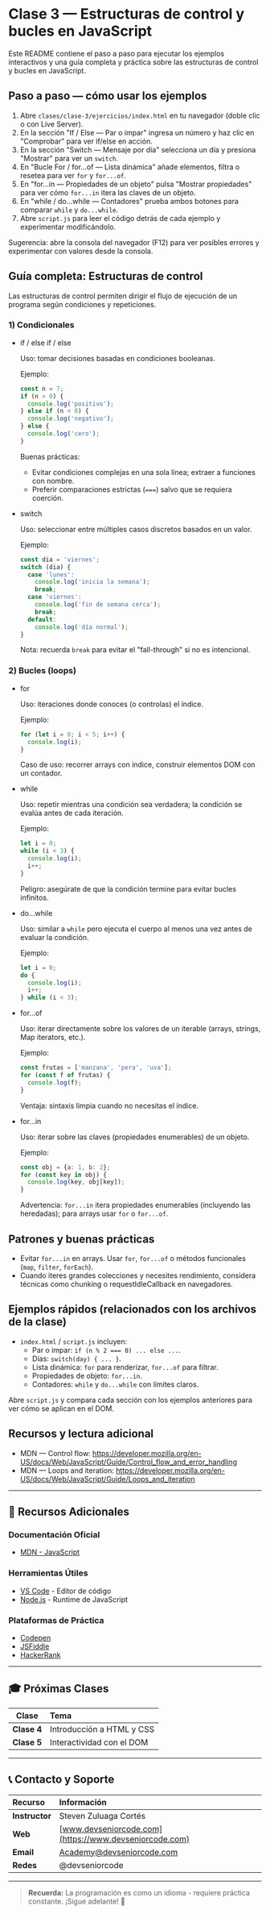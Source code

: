 # Clase 3 — Estructuras de control y bucles en JavaScript

Este README contiene el paso a paso para ejecutar los ejemplos interactivos y una guía completa y práctica sobre las estructuras de control y bucles en JavaScript.

## Paso a paso — cómo usar los ejemplos

1. Abre `clases/clase-3/ejercicios/index.html` en tu navegador (doble clic o con Live Server).
2. En la sección "If / Else — Par o impar" ingresa un número y haz clic en "Comprobar" para ver if/else en acción.
3. En la sección "Switch — Mensaje por día" selecciona un día y presiona "Mostrar" para ver un `switch`.
4. En "Bucle For / for...of — Lista dinámica" añade elementos, filtra o resetea para ver `for` y `for...of`.
5. En "for...in — Propiedades de un objeto" pulsa "Mostrar propiedades" para ver cómo `for...in` itera las claves de un objeto.
6. En "while / do...while — Contadores" prueba ambos botones para comparar `while` y `do...while`.
7. Abre `script.js` para leer el código detrás de cada ejemplo y experimentar modificándolo.

Sugerencia: abre la consola del navegador (F12) para ver posibles errores y experimentar con valores desde la consola.

## Guía completa: Estructuras de control

Las estructuras de control permiten dirigir el flujo de ejecución de un programa según condiciones y repeticiones.

### 1) Condicionales

- if / else if / else

  Uso: tomar decisiones basadas en condiciones booleanas.

  Ejemplo:

  ```javascript
  const n = 7;
  if (n > 0) {
    console.log('positivo');
  } else if (n < 0) {
    console.log('negativo');
  } else {
    console.log('cero');
  }
  ```

  Buenas prácticas:
  - Evitar condiciones complejas en una sola línea; extraer a funciones con nombre.
  - Preferir comparaciones estrictas (`===`) salvo que se requiera coerción.

- switch

  Uso: seleccionar entre múltiples casos discretos basados en un valor.

  Ejemplo:

  ```javascript
  const dia = 'viernes';
  switch (dia) {
    case 'lunes':
      console.log('inicia la semana');
      break;
    case 'viernes':
      console.log('fin de semana cerca');
      break;
    default:
      console.log('día normal');
  }
  ```

  Nota: recuerda `break` para evitar el "fall-through" si no es intencional.

### 2) Bucles (loops)

- for

  Uso: iteraciones donde conoces (o controlas) el índice.

  Ejemplo:

  ```javascript
  for (let i = 0; i < 5; i++) {
    console.log(i);
  }
  ```

  Caso de uso: recorrer arrays con índice, construir elementos DOM con un contador.

- while

  Uso: repetir mientras una condición sea verdadera; la condición se evalúa antes de cada iteración.

  Ejemplo:

  ```javascript
  let i = 0;
  while (i < 3) {
    console.log(i);
    i++;
  }
  ```

  Peligro: asegúrate de que la condición termine para evitar bucles infinitos.

- do...while

  Uso: similar a `while` pero ejecuta el cuerpo al menos una vez antes de evaluar la condición.

  Ejemplo:

  ```javascript
  let i = 0;
  do {
    console.log(i);
    i++;
  } while (i < 3);
  ```

- for...of

  Uso: iterar directamente sobre los valores de un iterable (arrays, strings, Map iterators, etc.).

  Ejemplo:

  ```javascript
  const frutas = ['manzana', 'pera', 'uva'];
  for (const f of frutas) {
    console.log(f);
  }
  ```

  Ventaja: sintaxis limpia cuando no necesitas el índice.

- for...in

  Uso: iterar sobre las claves (propiedades enumerables) de un objeto.

  Ejemplo:

  ```javascript
  const obj = {a: 1, b: 2};
  for (const key in obj) {
    console.log(key, obj[key]);
  }
  ```

  Advertencia: `for...in` itera propiedades enumerables (incluyendo las heredadas); para arrays usar `for` o `for...of`.

## Patrones y buenas prácticas

- Evitar `for...in` en arrays. Usar `for`, `for...of` o métodos funcionales (`map`, `filter`, `forEach`).
- Cuando iteres grandes colecciones y necesites rendimiento, considera técnicas como chunking o requestIdleCallback en navegadores.

## Ejemplos rápidos (relacionados con los archivos de la clase)

- `index.html` / `script.js` incluyen:
  - Par o impar: `if (n % 2 === 0) ... else ...`.
  - Días: `switch(day) { ... }`.
  - Lista dinámica: `for` para renderizar, `for...of` para filtrar.
  - Propiedades de objeto: `for...in`.
  - Contadores: `while` y `do...while` con límites claros.

Abre `script.js` y compara cada sección con los ejemplos anteriores para ver cómo se aplican en el DOM.


## Recursos y lectura adicional

- MDN — Control flow: https://developer.mozilla.org/en-US/docs/Web/JavaScript/Guide/Control_flow_and_error_handling
- MDN — Loops and iteration: https://developer.mozilla.org/en-US/docs/Web/JavaScript/Guide/Loops_and_iteration

---

## 🔗 Recursos Adicionales

### Documentación Oficial
- [MDN - JavaScript](https://developer.mozilla.org/es/docs/Web/JavaScript)

### Herramientas Útiles
- [VS Code](https://code.visualstudio.com/) - Editor de código
- [Node.js](https://nodejs.org/) - Runtime de JavaScript

### Plataformas de Práctica
- [Codepen](https://codepen.io/)
- [JSFiddle](https://jsfiddle.net/)
- [HackerRank](https://www.hackerrank.com/)

---

## 🎓 Próximas Clases

| Clase | Tema |
| :---: | :--- |
| **Clase 4** | Introducción a HTML y CSS |
| **Clase 5** | Interactividad con el DOM |

---

## 📞 Contacto y Soporte

| Recurso | Información |
| :--- | :--- |
| **Instructor** | Steven Zuluaga Cortés |
| **Web** | [www.devseniorcode.com](https://www.devseniorcode.com) |
| **Email** | Academy@devseniorcode.com |
| **Redes** | @devseniorcode |

---

> **Recuerda:** La programación es como un idioma - requiere práctica constante. ¡Sigue adelante! 🚀

